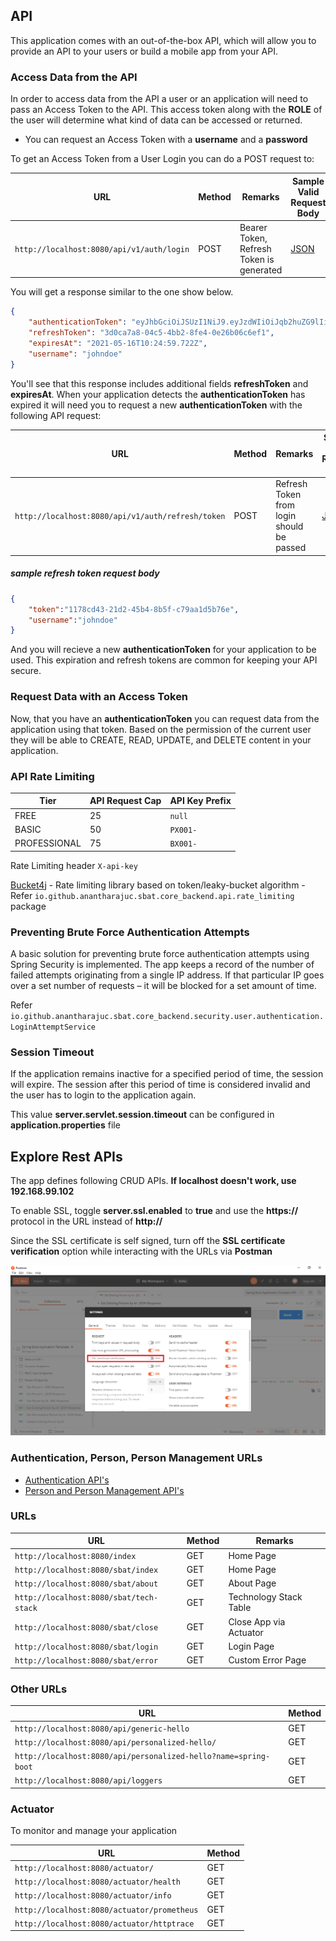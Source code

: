 ## API

This application comes with an out-of-the-box API, which will allow you to provide an API to your users or build a mobile app from your API.

### Access Data from the API

In order to access data from the API a user or an application will need to pass an Access Token to the API. This access token along with the **ROLE** of the user will determine what kind of data can be accessed or returned.

- You can request an Access Token with a **username** and a **password**

To get an Access Token from a User Login you can do a POST request to:

|                                          URL                        | Method |                    Remarks                    | Sample Valid Request Body |
|---------------------------------------------------------------------|--------|-----------------------------------------------|---------------------------|
|`http://localhost:8080/api/v1/auth/login`                            | POST   |Bearer Token, Refresh Token is generated       | [JSON](#login)            |

You will get a response similar to the one show below.

~~~json
{
    "authenticationToken": "eyJhbGciOiJSUzI1NiJ9.eyJzdWIiOiJqb2huZG9lIiwiZXhwIjoxNjIxMTYwOTk4fQ.TGDRUuBP25SE4bJU2jTpbNku2ZTqDF-cP0JEI0QdMEslvfH7e9J3cxy4aGe86hqTMCcgED7CwyGHDPqsSVQfCDIJPnhkTdrguZc-4m01blg3-SedCDIDg2Xq6oIsYIIDyY92ITiLKxTclzyj289DokwOfxwSQyrNxIkdCJZ8VoKZUeDjmalXM8uDpS7Cf7-dCgCYi7lFpZH0vma6qq62KNfuRV1zhWh9OT4jRoeaNMvbxn2kRA912yDQ0Y1M4EZFqAtS4m_6hiNw9MJ6KbfgpZ5y2oNlabtCOSlSeHtKyFhnFe0S5CX3Vl03hiALGOpxQPP2ayyy9samCG4qC8l11w",
    "refreshToken": "3d0ca7a8-04c5-4bb2-8fe4-0e26b06c6ef1",
    "expiresAt": "2021-05-16T10:24:59.722Z",
    "username": "johndoe"
}
~~~

You'll see that this response includes additional fields **refreshToken** and **expiresAt**. When your application detects the **authenticationToken** has expired it will need you to request a new **authenticationToken** with the following API request:

|                                          URL                        | Method |                    Remarks                    | Sample Valid Request Body |
|---------------------------------------------------------------------|--------|-----------------------------------------------|---------------------------|
|`http://localhost:8080/api/v1/auth/refresh/token`                    | POST   |Refresh Token from login should be passed      | [JSON](#refresh-token)    |


##### sample refresh token request body

```json
{
    "token":"1178cd43-21d2-45b4-8b5f-c79aa1d5b76e",
    "username":"johndoe"
}
```

And you will recieve a new **authenticationToken** for your application to be used. This expiration and refresh tokens are common for keeping your API secure.

### Request Data with an Access Token

Now, that you have an **authenticationToken** you can request data from the application using that token. Based on the permission of the current user they will be able to CREATE, READ, UPDATE, and DELETE content in your application.


### API Rate Limiting

|     Tier   | API Request Cap |  API Key Prefix  |
|------------|-----------------|------------------|
|FREE        |     25          |     `null`       |
|BASIC       |     50          |     `PX001-`     |
|PROFESSIONAL|     75          |     `BX001-`     |

Rate Limiting header `X-api-key`

[Bucket4j](https://github.com/vladimir-bukhtoyarov/bucket4j) - Rate limiting library based on token/leaky-bucket algorithm - Refer `io.github.anantharajuc.sbat.core_backend.api.rate_limiting` package

### Preventing Brute Force Authentication Attempts

A basic solution for preventing brute force authentication attempts using Spring Security is implemented. The app keeps a record of the number of failed attempts originating from a single IP address. If that particular IP goes over a set number of requests – it will be blocked for a set amount of time.

Refer `io.github.anantharajuc.sbat.core_backend.security.user.authentication.LoginAttemptService`

### Session Timeout

If the application remains inactive for a specified period of time, the session will expire. The session after this period of time is considered invalid and the user has to login to the application again.

This value **server.servlet.session.timeout** can be configured in **application.properties** file

## Explore Rest APIs

The app defines following CRUD APIs. **If localhost doesn't work, use 192.168.99.102**

To enable SSL, toggle **server.ssl.enabled** to **true** and use the **https://** protocol in the URL instead of **http://**

Since the SSL certificate is self signed, turn off the **SSL certificate verification** option while interacting with the URLs via **Postman**

<img src="images\tools\postman-ssl-certificate-verification.PNG"/>

### Authentication, Person, Person Management URLs

- [Authentication API's](/AUTHENTICATION.MD)  
- [Person and Person Management API's](/USER_ROLES.MD)  

### URLs

|                   URL                  | Method |          Remarks       |
|----------------------------------------|--------|------------------------|
|`http://localhost:8080/index`           | GET    | Home Page              |
|`http://localhost:8080/sbat/index`      | GET    | Home Page              |
|`http://localhost:8080/sbat/about`      | GET    | About Page             |
|`http://localhost:8080/sbat/tech-stack` | GET    | Technology Stack Table |
|`http://localhost:8080/sbat/close`      | GET    | Close App via Actuator |
|`http://localhost:8080/sbat/login`      | GET    | Login Page             |
|`http://localhost:8080/sbat/error`      | GET    | Custom Error Page      |

### Other URLs

|                           URL                                  | Method |
|----------------------------------------------------------------|--------|
|`http://localhost:8080/api/generic-hello`                       |   GET  | 
|`http://localhost:8080/api/personalized-hello/`                 |   GET  | 
|`http://localhost:8080/api/personalized-hello?name=spring-boot` |   GET  | 
|`http://localhost:8080/api/loggers`                             |   GET  | 

### Actuator

To monitor and manage your application

|              URL                          |Method|
|-------------------------------------------|------|
|`http://localhost:8080/actuator/`          |  GET |
|`http://localhost:8080/actuator/health`    |  GET |
|`http://localhost:8080/actuator/info`      |  GET |
|`http://localhost:8080/actuator/prometheus`|  GET |
|`http://localhost:8080/actuator/httptrace` |  GET |


